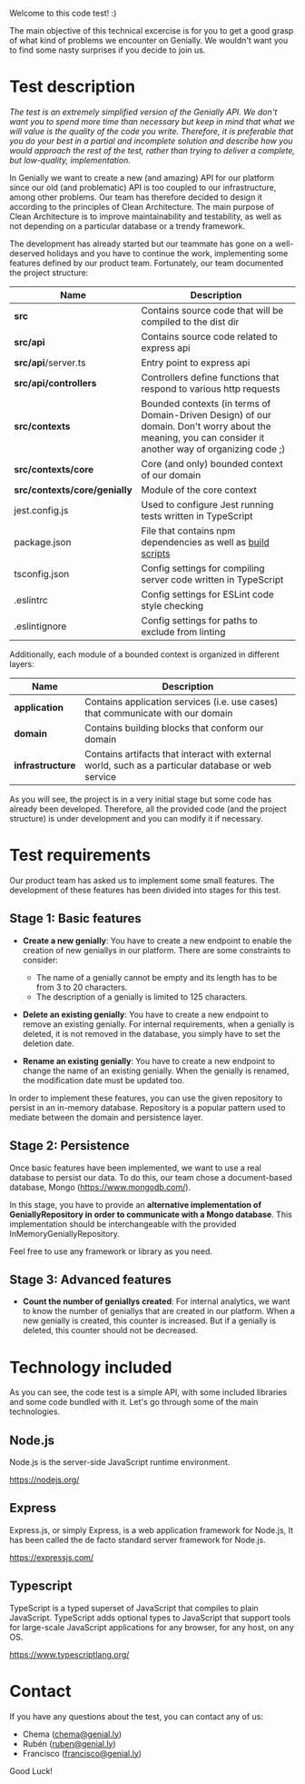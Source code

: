 Welcome to this code test! :)

The main objective of this technical excercise is for you to get a good grasp of what kind of problems we encounter on Genially. We wouldn't want you to find some nasty surprises if you decide to join us.

# Test description

_The test is an extremely simplified version of the Genially API. We don't want you to spend more time than necessary but keep in mind that what we will value is the quality of the code you write. Therefore, it is preferable that you do your best in a partial and incomplete solution and describe how you would approach the rest of the test, rather than trying to deliver a complete, but low-quality, implementation._

In Genially we want to create a new (and amazing) API for our platform since our old (and problematic) API is too coupled to our infrastructure, among other problems. Our team has therefore decided to design it according to the principles of Clean Architecture. The main purpose of Clean Architecture is to improve maintainability and testability, as well as not depending on a particular database or a trendy framework.

The development has already started but our teammate has gone on a well-deserved holidays and you have to continue the work, implementing some features defined by our product team. Fortunately, our team documented the project structure:

| Name                           | Description                                                                                                                                             |
| ------------------------------ | ------------------------------------------------------------------------------------------------------------------------------------------------------- |
| **src**                        | Contains source code that will be compiled to the dist dir                                                                                              |
| **src/api**                    | Contains source code related to express api                                                                                                             |
| **src/api**/server.ts          | Entry point to express api                                                                                                                              |
| **src/api/controllers**        | Controllers define functions that respond to various http requests                                                                                      |
| **src/contexts**               | Bounded contexts (in terms of Domain-Driven Design) of our domain. Don't worry about the meaning, you can consider it another way of organizing code ;) |
| **src/contexts/core**          | Core (and only) bounded context of our domain                                                                                                           |
| **src/contexts/core/genially** | Module of the core context                                                                                                                              |
| jest.config.js                 | Used to configure Jest running tests written in TypeScript                                                                                              |
| package.json                   | File that contains npm dependencies as well as [build scripts](#what-if-a-library-isnt-on-definitelytyped)                                              |
| tsconfig.json                  | Config settings for compiling server code written in TypeScript                                                                                         |
| .eslintrc                      | Config settings for ESLint code style checking                                                                                                          |
| .eslintignore                  | Config settings for paths to exclude from linting                                                                                                       |

Additionally, each module of a bounded context is organized in different layers:

| Name               | Description                                                                                        |
| ------------------ | -------------------------------------------------------------------------------------------------- |
| **application**    | Contains application services (i.e. use cases) that communicate with our domain                    |
| **domain**         | Contains building blocks that conform our domain                                                   |
| **infrastructure** | Contains artifacts that interact with external world, such as a particular database or web service |

As you will see, the project is in a very initial stage but some code has already been developed. Therefore, all the provided code (and the project structure) is under development and you can modify it if necessary.

# Test requirements

Our product team has asked us to implement some small features. The development of these features has been divided into stages for this test.

## Stage 1: Basic features

- **Create a new genially**: You have to create a new endpoint to enable the creation of new geniallys in our platform. There are some constraints to consider:

  - The name of a genially cannot be empty and its length has to be from 3 to 20 characters.
  - The description of a genially is limited to 125 characters.

- **Delete an existing genially**: You have to create a new endpoint to remove an existing genially. For internal requirements, when a genially is deleted, it is not removed in the database, you simply have to set the deletion date.

- **Rename an existing genially**: You have to create a new endpoint to change the name of an existing genially. When the genially is renamed, the modification date must be updated too.

In order to implement these features, you can use the given repository to persist in an in-memory database. Repository is a popular pattern used to mediate between the domain and persistence layer.

## Stage 2: Persistence

Once basic features have been implemented, we want to use a real database to persist our data. To do this, our team chose a document-based database, Mongo (https://www.mongodb.com/).

In this stage, you have to provide an **alternative implementation of GeniallyRepository in order to communicate with a Mongo database**. This implementation should be interchangeable with the provided InMemoryGeniallyRepository.

Feel free to use any framework or library as you need.

## Stage 3: Advanced features

- **Count the number of geniallys created**: For internal analytics, we want to know the number of geniallys that are created in our platform. When a new genially is created, this counter is increased. But if a genially is deleted, this counter should not be decreased.

# Technology included

As you can see, the code test is a simple API, with some included libraries and some code bundled with it. Let's go through some of the main technologies.

## Node.js

Node.js is the server-side JavaScript runtime environment.

https://nodejs.org/

## Express

Express.js, or simply Express, is a web application framework for Node.js, It has been called the de facto standard server framework for Node.js.

https://expressjs.com/

## Typescript

TypeScript is a typed superset of JavaScript that compiles to plain JavaScript. TypeScript adds optional types to JavaScript that support tools for large-scale JavaScript applications for any browser, for any host, on any OS.

https://www.typescriptlang.org/

# Contact

If you have any questions about the test, you can contact any of us:

- Chema (chema@genial.ly)
- Rubén (ruben@genial.ly)
- Francisco (francisco@genial.ly)

Good Luck!
